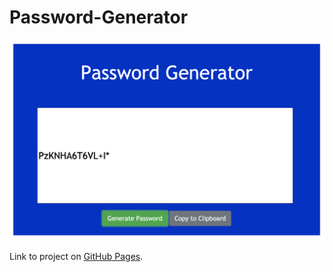# Password-Generator

![](images/screenShot.png)

<!-- <img src="images/screenShot.png"> -->

<!-- ![40ii2n](https://user-images.githubusercontent.com/53204226/81325985-5ec86500-9056-11ea-9348-03199b20dcbd.gif)

<img src="https://user-images.githubusercontent.com/53204226/81325985-5ec86500-9056-11ea-9348-03199b20dcbd.gif" width="75%"> -->


Link to project on [GitHub Pages](https://rosebourn.github.io/Password-Generator/).
